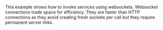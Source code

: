 This example shows how to invoke services using websockets. Websocket
connections trade space for efficiency. They are faster than HTTP
connections as they avoid creating fresh sockets per call but they
require permanent server links.


